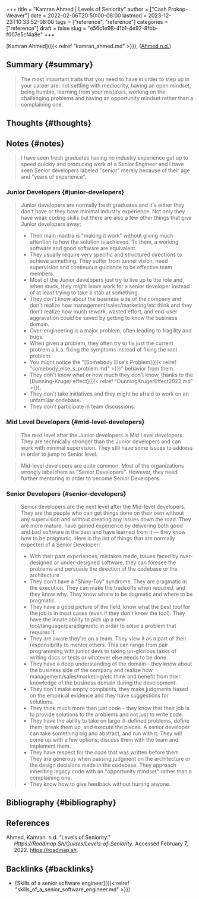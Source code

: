 +++
title = "Kamran Ahmed | Levels of Seniority"
author = ["Cash Prokop-Weaver"]
date = 2022-02-06T20:50:00-08:00
lastmod = 2023-12-23T10:33:52-08:00
tags = ["reference", "reference"]
categories = ["reference"]
draft = false
slug = "e56c1e98-41b1-4e92-8fbb-f007e5cf4a8e"
+++

[Kamran Ahmed]({{< relref "kamran_ahmed.md" >}}), (<a href="#citeproc_bib_item_1">Ahmed n.d.</a>)


## Summary {#summary}

> The most important traits that you need to have in order to step up in your career are: not settling with mediocrity, having an open mindset, being humble, learning from your mistakes, working on the challenging problems and having an opportunity mindset rather than a complaining one.


## Thoughts {#thoughts}


## Notes {#notes}

> I have seen fresh graduates having no industry experience get up to speed quickly and producing work of a Senior Engineer and I have seen Senior developers labeled "senior" merely because of their age and "years of experience".


### Junior Developers {#junior-developers}

> Junior developers are normally fresh graduates and it's either they don't have or they have minimal industry experience. Not only they have weak coding skills but there are also a few other things that give Junior developers away:
>
> -   Their main mantra is "making it work" without giving much attention to how the solution is achieved. To them, a working software and good software are equivalent.
> -   They usually require very specific and structured directions to achieve something. They suffer from tunnel vision, need supervision and continuous guidance to be effective team members.
> -   Most of the Junior developers just try to live up to the role and, when stuck, they might leave work for a senior developer instead of at least trying to take a stab at something.
> -   They don't know about the business side of the company and don't realize how management/sales/marketing/etc think and they don't realize how much rework, wasted effort, and end-user aggravation could be saved by getting to know the business domain.
> -   Over-engineering is a major problem, often leading to fragility and bugs.
> -   When given a problem, they often try to fix just the current problem a.k.a. fixing the symptoms instead of fixing the root problem.
> -   You might notice the "[Somebody Else's Problem]({{< relref "somebody_else_s_problem.md" >}})" behavior from them.
> -   They don't know what or how much they don't know, thanks to the [Dunning-Kruger effect]({{< relref "DunningKrugerEffect2022.md" >}}).
> -   They don't take initiatives and they might be afraid to work on an unfamiliar codebase.
> -   They don't participate in team discussions.


### Mid Level Developers {#mid-level-developers}

> The next level after the Junior developers is Mid Level developers. They are technically stronger than the Junior developers and can work with minimal supervision. They still have some issues to address in order to jump to Senior level.

<!--quoteend-->

> Mid-level developers are quite common. Most of the organizations wrongly label them as "Senior Developers". However, they need further mentoring in order to become Senior Developers.


### Senior Developers {#senior-developers}

> Senior developers are the next level after the Mid-level developers. They are the people who can get things done on their own without any supervision and without creating any issues down the road. They are more mature, have gained experience by delivering both good and bad software in the past and have learned from it — they know how to be pragmatic. Here is the list of things that are normally expected of a Senior Developer:
>
> -   With their past experiences, mistakes made, issues faced by over-designed or under-designed software, they can foresee the problems and persuade the direction of the codebase or the architecture.
> -   They don't have a "Shiny-Toy" syndrome. They are pragmatic in the execution. They can make the tradeoffs when required, and they know why. They know where to be dogmatic and where to be pragmatic.
> -   They have a good picture of the field, know what the best tool for the job is in most cases (even if they don't know the tool). They have the innate ability to pick up a new tool/language/paradigm/etc in order to solve a problem that requires it.
> -   They are aware they're on a team. They view it as a part of their responsibility to mentor others. This can range from pair programming with junior devs to taking un-glorious tasks of writing docs or tests or whatever else needs to be done.
> -   They have a deep understanding of the domain - they know about the business side of the company and realize how management/sales/marketing/etc think and benefit from their knowledge of the business domain during the development.
> -   They don't make empty complaints, they make judgments based on the empirical evidence and they have suggestions for solutions.
> -   They think much more than just code - they know that their job is to provide solutions to the problems and not just to write code.
> -   They have the ability to take on large ill-defined problems, define them, break them up, and execute the pieces. A senior developer can take something big and abstract, and run with it. They will come up with a few options, discuss them with the team and implement them.
> -   They have respect for the code that was written before them. They are generous when passing judgment on the architecture or the design decisions made in the codebase. They approach inheriting legacy code with an "opportunity mindset" rather than a complaining one.
> -   They know how to give feedback without hurting anyone.


## Bibliography {#bibliography}

## References

<style>.csl-entry{text-indent: -1.5em; margin-left: 1.5em;}</style><div class="csl-bib-body">
  <div class="csl-entry"><a id="citeproc_bib_item_1"></a>Ahmed, Kamran. n.d. “Levels of Seniority.” <i>Https://Roadmap.Sh/Guides/Levels-of-Seniority</i>. Accessed February 7, 2022. <a href="https://roadmap.sh">https://roadmap.sh</a>.</div>
</div>



## Backlinks {#backlinks}

-   [Skills of a senior software engineer]({{< relref "skills_of_a_senior_software_engineer.md" >}})
